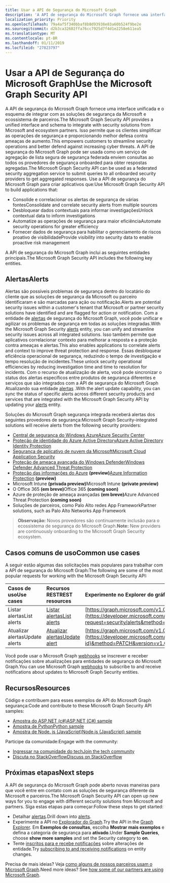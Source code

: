 ```yaml
---
title: Usar a API de Segurança do Microsoft Graph
description: 'A API de segurança do Microsoft Graph fornece uma interface unificada e o esquema de integrar com as soluções de segurança da Microsoft e ecossistema de parceiros. Isso permite que os clientes simplificar as operações de segurança e proporcionando melhor defesa contra ameaças de aumento. A API de segurança do Microsoft Graph pode ser usada como um serviço de agregação de lista segura de segurança federada enviem consultas ao todos os provedores de segurança onboarded para obter respostas agregadas. Use a API de segurança do Microsoft Graph para criar aplicativos que:'
localization_priority: Priority
ms.openlocfilehash: 79a4af5f340bbaf8b8d93938e83a60b524f9be2e
ms.sourcegitcommit: d2b3ca32602ffa76cc7925d7f4d1e2258e611ea5
ms.translationtype: MT
ms.contentlocale: pt-BR
ms.lasthandoff: 01/11/2019
ms.locfileid: "27823797"
---
```

# <a name="use-the-microsoft-graph-security-api"></a><span data-ttu-id="6d867-106">Usar a API de Segurança do Microsoft Graph</span><span class="sxs-lookup"><span data-stu-id="6d867-106">Use the Microsoft Graph Security API</span></span>

<span data-ttu-id="6d867-107">A API de segurança do Microsoft Graph fornece uma interface unificada e o esquema de integrar com as soluções de segurança da Microsoft e ecossistema de parceiros.</span><span class="sxs-lookup"><span data-stu-id="6d867-107">The Microsoft Graph Security API provides a unified interface and schema to integrate with security solutions from Microsoft and ecosystem partners.</span></span> <span data-ttu-id="6d867-108">Isso permite que os clientes simplificar as operações de segurança e proporcionando melhor defesa contra ameaças de aumento.</span><span class="sxs-lookup"><span data-stu-id="6d867-108">This empowers customers to streamline security operations and better defend against increasing cyber threats.</span></span> <span data-ttu-id="6d867-109">A API de segurança do Microsoft Graph pode ser usada como um serviço de agregação de lista segura de segurança federada enviem consultas ao todos os provedores de segurança onboarded para obter respostas agregadas.</span><span class="sxs-lookup"><span data-stu-id="6d867-109">The Microsoft Graph Security API can be used as a federated security aggregation service to submit queries to all onboarded security providers to get aggregated responses.</span></span> <span data-ttu-id="6d867-110">Use a API de segurança do Microsoft Graph para criar aplicativos que:</span><span class="sxs-lookup"><span data-stu-id="6d867-110">Use Microsoft Graph Security API to build applications that:</span></span>

- <span data-ttu-id="6d867-111">Consolide e correlacionar os alertas de segurança de várias fontes</span><span class="sxs-lookup"><span data-stu-id="6d867-111">Consolidate and correlate security alerts from multiple sources</span></span>
- <span data-ttu-id="6d867-112">Desbloquear dados contextuais para informar investigações</span><span class="sxs-lookup"><span data-stu-id="6d867-112">Unlock contextual data to inform investigations</span></span>
- <span data-ttu-id="6d867-113">Automatize as operações de segurança para maior eficiência</span><span class="sxs-lookup"><span data-stu-id="6d867-113">Automate security operations for greater efficiency</span></span>
- <span data-ttu-id="6d867-114">Fornecer dados de segurança para habilitar o gerenciamento de riscos proativo de visibilidade</span><span class="sxs-lookup"><span data-stu-id="6d867-114">Provide visibility into security data to enable proactive risk management</span></span>

<span data-ttu-id="6d867-115">A API de segurança do Microsoft Graph inclui as seguintes entidades principais.</span><span class="sxs-lookup"><span data-stu-id="6d867-115">The Microsoft Graph Security API includes the following key entities.</span></span>

## <a name="alerts"></a><span data-ttu-id="6d867-116">Alertas</span><span class="sxs-lookup"><span data-stu-id="6d867-116">Alerts</span></span>

<span data-ttu-id="6d867-117">Alertas são possíveis problemas de segurança dentro do locatário do cliente que as soluções de segurança da Microsoft ou parceiro identificaram e são marcadas para ação ou notificação.</span><span class="sxs-lookup"><span data-stu-id="6d867-117">Alerts are potential security issues within a customer's tenant that Microsoft or partner security solutions have identified and are flagged for action or notification.</span></span> <span data-ttu-id="6d867-118">Com a entidade de [alertas](alert.md) de segurança do Microsoft Graph, você pode unificar e agilizar os problemas de segurança em todas as soluções integradas.</span><span class="sxs-lookup"><span data-stu-id="6d867-118">With the Microsoft Graph Security [alerts](alert.md) entity, you can unify and streamline security  issues across all integrated solutions.</span></span> <span data-ttu-id="6d867-119">Isso também permite que aplicativos correlacionar contexto para melhorar a resposta e a proteção contra ameaças e alertas.</span><span class="sxs-lookup"><span data-stu-id="6d867-119">This also enables applications to correlate alerts and context to improve threat protection and response.</span></span> <span data-ttu-id="6d867-120">Essas desbloquear eficiência operacional de segurança, reduzindo o tempo de investigação e tempo resolução de incidentes.</span><span class="sxs-lookup"><span data-stu-id="6d867-120">These unlock security operational efficiencies by reducing investigation time and time to resolution for incidents.</span></span> <span data-ttu-id="6d867-121">Com o recurso de atualização de alerta, você pode sincronizar o status dos alertas específicos entre produtos de segurança diferentes e serviços que são integrados com a API de segurança do Microsoft Graph Atualizando sua entidade [alertas](alert.md) .</span><span class="sxs-lookup"><span data-stu-id="6d867-121">With the alert update capability, you can sync the status of specific alerts across different security products and services that are integrated with the Microsoft Graph Security API by updating your [alerts](alert.md) entity.</span></span>

<span data-ttu-id="6d867-122">Soluções do Microsoft Graph segurança integrada receberá alertas dos seguintes provedores de segurança:</span><span class="sxs-lookup"><span data-stu-id="6d867-122">Microsoft Graph Security-integrated solutions will receive alerts from the following security providers:</span></span>

- [<span data-ttu-id="6d867-123">Central de segurança do Windows Azure</span><span class="sxs-lookup"><span data-stu-id="6d867-123">Azure Security Center</span></span>](https://docs.microsoft.com/azure/security-center/security-center-alerts-type)
- [<span data-ttu-id="6d867-124">Proteção de identidade do Azure Active Directory</span><span class="sxs-lookup"><span data-stu-id="6d867-124">Azure Active Directory Identity Protection</span></span>](https://docs.microsoft.com/azure/active-directory/identity-protection/playbook)
- [<span data-ttu-id="6d867-125">Segurança de aplicativo de nuvem da Microsoft</span><span class="sxs-lookup"><span data-stu-id="6d867-125">Microsoft Cloud Application Security</span></span>](https://docs.microsoft.com/cloud-app-security/monitor-alerts )
- [<span data-ttu-id="6d867-126">Proteção de ameaça avançada do Windows Defender</span><span class="sxs-lookup"><span data-stu-id="6d867-126">Windows Defender Advanced Threat Protection</span></span>](https://docs.microsoft.com/windows/security/threat-protection/windows-defender-atp/attack-simulations-windows-defender-advanced-threat-protection)
- <span data-ttu-id="6d867-127">[Proteção das informações do Azure](https://docs.microsoft.com/azure/information-protection/faqs#i-see-azure-information-protection-is-listed-as-a-security-provider-for-microsoft-graph-securityhow-does-this-work-and-what-alerts-will-i-receive) **(preview)**</span><span class="sxs-lookup"><span data-stu-id="6d867-127">[Azure Information Protection](https://docs.microsoft.com/azure/information-protection/faqs#i-see-azure-information-protection-is-listed-as-a-security-provider-for-microsoft-graph-securityhow-does-this-work-and-what-alerts-will-i-receive) **(preview)**</span></span>
- <span data-ttu-id="6d867-128">Microsoft Intune **(privada preview)**</span><span class="sxs-lookup"><span data-stu-id="6d867-128">Microsoft Intune **(private preview)**</span></span>
- <span data-ttu-id="6d867-129">O Office 365 **(em breve)**</span><span class="sxs-lookup"><span data-stu-id="6d867-129">Office 365 **(coming soon)**</span></span>
- <span data-ttu-id="6d867-130">Azure de proteção de ameaça avançadas **(em breve)**</span><span class="sxs-lookup"><span data-stu-id="6d867-130">Azure Advanced Threat Protection **(coming soon)**</span></span>
- <span data-ttu-id="6d867-131">Soluções de parceiros, como Palo Alto redes App Framework</span><span class="sxs-lookup"><span data-stu-id="6d867-131">Partner solutions, such as Palo Alto Networks App Framework</span></span>

> <span data-ttu-id="6d867-132">**Observação:** Novos provedores são continuamente inclusão para o ecossistema de segurança do Microsoft Graph.</span><span class="sxs-lookup"><span data-stu-id="6d867-132">**Note:** New providers are continuously onboarding to the Microsoft Graph Security ecosystem.</span></span>

## <a name="common-use-cases"></a><span data-ttu-id="6d867-133">Casos comuns de uso</span><span class="sxs-lookup"><span data-stu-id="6d867-133">Common use cases</span></span>

<span data-ttu-id="6d867-134">A seguir estão algumas das solicitações mais populares para trabalhar com a API de segurança do Microsoft Graph:</span><span class="sxs-lookup"><span data-stu-id="6d867-134">The following are some of the most popular requests for working with the Microsoft Graph Security API:</span></span>

| <span data-ttu-id="6d867-135">**Casos de uso**</span><span class="sxs-lookup"><span data-stu-id="6d867-135">**Use cases**</span></span>   | <span data-ttu-id="6d867-136">**Recursos REST**</span><span class="sxs-lookup"><span data-stu-id="6d867-136">**REST resources**</span></span> | <span data-ttu-id="6d867-137">**Experimente no Explorer do gráfico**</span><span class="sxs-lookup"><span data-stu-id="6d867-137">**Try it in Graph Explorer**</span></span> |
|:---------------|:--------|:----------|
| <span data-ttu-id="6d867-138">Listar alertas</span><span class="sxs-lookup"><span data-stu-id="6d867-138">List alerts</span></span> | [<span data-ttu-id="6d867-139">Listar alertas</span><span class="sxs-lookup"><span data-stu-id="6d867-139">List alerts</span></span>](../api/alert-list.md) | [https://graph.microsoft.com/v1.0/security/alerts](https://developer.microsoft.com/graph/graph-explorer?request=security/alerts&method=GET&version=v1.0&GraphUrl=https://graph.microsoft.com) |
| <span data-ttu-id="6d867-140">Atualizar alertas</span><span class="sxs-lookup"><span data-stu-id="6d867-140">Update alerts</span></span> | [<span data-ttu-id="6d867-141">Atualizar alertas</span><span class="sxs-lookup"><span data-stu-id="6d867-141">Update alert</span></span>](../api/alert-update.md) | [https://graph.microsoft.com/v1.0/security/alerts/{alert-id}](https://developer.microsoft.com/graph/graph-explorer?request=security/alerts/{alert-id}&method=PATCH&version=v1.0&GraphUrl=https://graph.microsoft.com) |

<span data-ttu-id="6d867-142">Você pode usar o Microsoft Graph [webhooks](/graph/webhooks) se inscrever e receber notificações sobre atualizações para entidades de segurança do Microsoft Graph.</span><span class="sxs-lookup"><span data-stu-id="6d867-142">You can use Microsoft Graph [webhooks](/graph/webhooks) to subscribe to and receive notifications about updates to Microsoft Graph Security entities.</span></span>

## <a name="resources"></a><span data-ttu-id="6d867-143">Recursos</span><span class="sxs-lookup"><span data-stu-id="6d867-143">Resources</span></span>

<span data-ttu-id="6d867-144">Código e contribuem para esses exemplos de API do Microsoft Graph segurança:</span><span class="sxs-lookup"><span data-stu-id="6d867-144">Code and contribute to these Microsoft Graph Security API samples:</span></span>

- [<span data-ttu-id="6d867-145">Amostra do ASP.NET (c#)</span><span class="sxs-lookup"><span data-stu-id="6d867-145">ASP.NET (C#) sample</span></span>](https://github.com/microsoftgraph/aspnet-security-api-sample)
- [<span data-ttu-id="6d867-146">Amostra de Python</span><span class="sxs-lookup"><span data-stu-id="6d867-146">Python sample</span></span>](https://github.com/microsoftgraph/python-security-rest-sample)
- [<span data-ttu-id="6d867-147">Amostra de Node. js (JavaScript)</span><span class="sxs-lookup"><span data-stu-id="6d867-147">Node.js (JavaScript) sample</span></span>](https://github.com/microsoftgraph/nodejs-security-sample)

<span data-ttu-id="6d867-148">Participe da comunidade:</span><span class="sxs-lookup"><span data-stu-id="6d867-148">Engage with the community:</span></span>

- [<span data-ttu-id="6d867-149">Ingressar na comunidade do tech</span><span class="sxs-lookup"><span data-stu-id="6d867-149">Join the tech community</span></span>](https://aka.ms/graphsecuritycommunity)
- [<span data-ttu-id="6d867-150">Discuta no StackOverflow</span><span class="sxs-lookup"><span data-stu-id="6d867-150">Discuss on StackOverflow</span></span>](https://stackoverflow.com/questions/tagged/microsoft-graph-security)

## <a name="next-steps"></a><span data-ttu-id="6d867-151">Próximas etapas</span><span class="sxs-lookup"><span data-stu-id="6d867-151">Next steps</span></span>

<span data-ttu-id="6d867-152">A API de segurança do Microsoft Graph pode aberto novas maneiras para que você entre em contato com as soluções de segurança diferente da Microsoft e parceiros.</span><span class="sxs-lookup"><span data-stu-id="6d867-152">The Microsoft Graph Security API can open up new ways for you to engage with different security solutions from Microsoft and partners.</span></span> <span data-ttu-id="6d867-153">Siga estas etapas para começar:</span><span class="sxs-lookup"><span data-stu-id="6d867-153">Follow these steps to get started:</span></span>

- <span data-ttu-id="6d867-154">Detalhar [alertas](alert.md).</span><span class="sxs-lookup"><span data-stu-id="6d867-154">Drill down into [alerts](alert.md).</span></span>
- <span data-ttu-id="6d867-155">Experimente a API no [Explorador do Graph](https://developer.microsoft.com/graph/graph-explorer).</span><span class="sxs-lookup"><span data-stu-id="6d867-155">Try the API in the [Graph Explorer](https://developer.microsoft.com/graph/graph-explorer).</span></span> <span data-ttu-id="6d867-156">Em **Exemplos de consultas**, escolha **Mostrar mais exemplos** e defina a categoria de segurança para **ativado**.</span><span class="sxs-lookup"><span data-stu-id="6d867-156">Under **Sample Queries**, choose **show more samples** and set the Security category to **on**.</span></span>
- <span data-ttu-id="6d867-157">Tente [inscritos para e recebe notificações](/graph/webhooks) sobre alterações de entidade.</span><span class="sxs-lookup"><span data-stu-id="6d867-157">Try [subscribing to and receiving notifications](/graph/webhooks) on entity changes.</span></span>

<span data-ttu-id="6d867-p106">Precisa de mais ideias? Veja [como alguns de nossos parceiros usam o Microsoft Graph](https://developer.microsoft.com/graph/graph/examples#partners).</span><span class="sxs-lookup"><span data-stu-id="6d867-p106">Need more ideas? See [how some of our partners are using Microsoft Graph](https://developer.microsoft.com/graph/graph/examples#partners).</span></span>
